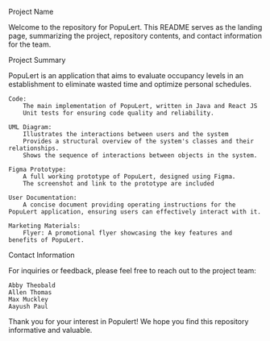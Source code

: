 Project Name

Welcome to the repository for PopuLert. This README serves as the landing page, summarizing the project, repository contents, and contact information for the team.

Project Summary

PopuLert is an application that aims to evaluate occupancy levels in an establishment to eliminate wasted time and optimize personal schedules.

    Code:
        The main implementation of PopuLert, written in Java and React JS
        Unit tests for ensuring code quality and reliability.

    UML Diagram:
        Illustrates the interactions between users and the system
        Provides a structural overview of the system's classes and their relationships.
        Shows the sequence of interactions between objects in the system.

    Figma Prototype:
        A full working prototype of PopuLert, designed using Figma.
        The screenshot and link to the prototype are included

    User Documentation:
        A concise document providing operating instructions for the PopuLert application, ensuring users can effectively interact with it.

    Marketing Materials:
        Flyer: A promotional flyer showcasing the key features and benefits of PopuLert.
    
Contact Information

For inquiries or feedback, please feel free to reach out to the project team:

    Abby Theobald
    Allen Thomas
    Max Muckley
    Aayush Paul

Thank you for your interest in Populert! We hope you find this repository informative and valuable.
